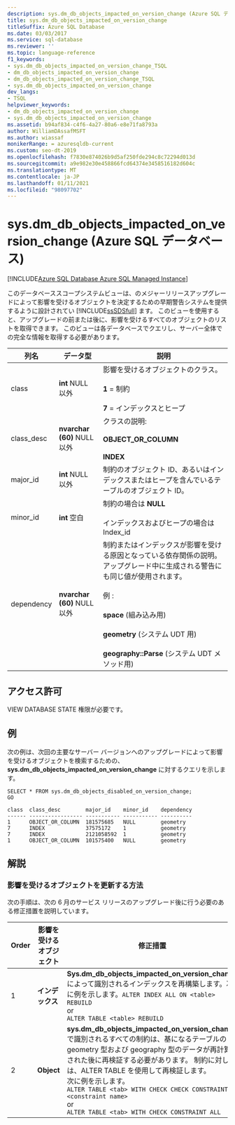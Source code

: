 ```yaml
---
description: sys.dm_db_objects_impacted_on_version_change (Azure SQL データベース)
title: sys.dm_db_objects_impacted_on_version_change
titleSuffix: Azure SQL Database
ms.date: 03/03/2017
ms.service: sql-database
ms.reviewer: ''
ms.topic: language-reference
f1_keywords:
- sys.dm_db_objects_impacted_on_version_change_TSQL
- dm_db_objects_impacted_on_version_change
- dm_db_objects_impacted_on_version_change_TSQL
- sys.dm_db_objects_impacted_on_version_change
dev_langs:
- TSQL
helpviewer_keywords:
- dm_db_objects_impacted_on_version_change
- sys.dm_db_objects_impacted_on_version_change
ms.assetid: b94af834-c4f6-4a27-80a6-e8e71fa8793a
author: WilliamDAssafMSFT
ms.author: wiassaf
monikerRange: = azuresqldb-current
ms.custom: seo-dt-2019
ms.openlocfilehash: f7830e874026b9d5af250fde294c8c72294d013d
ms.sourcegitcommit: a9e982e30e458866fcd64374e3458516182d604c
ms.translationtype: MT
ms.contentlocale: ja-JP
ms.lasthandoff: 01/11/2021
ms.locfileid: "98097702"
---
```

# <a name="sysdm_db_objects_impacted_on_version_change-azure-sql-database"></a>sys.dm_db_objects_impacted_on_version_change (Azure SQL データベース)
[!INCLUDE[Azure SQL Database Azure SQL Managed Instance](../../includes/applies-to-version/asdb-asdbmi.md)]

  このデータベーススコープシステムビューは、のメジャーリリースアップグレードによって影響を受けるオブジェクトを決定するための早期警告システムを提供するように設計されてい [!INCLUDE[ssSDSfull](../../includes/sssdsfull-md.md)] ます。 このビューを使用すると、アップグレードの前または後に、影響を受けるすべてのオブジェクトのリストを取得できます。 このビューは各データベースでクエリし、サーバー全体での完全な情報を取得する必要があります。  
  
|列名|データ型|説明|  
|-----------------|---------------|-----------------|  
|class|**int** NULL 以外|影響を受けるオブジェクトのクラス。<br /><br /> **1** = 制約<br /><br /> **7** = インデックスとヒープ|  
|class_desc|**nvarchar (60)** NULL 以外|クラスの説明:<br /><br /> **OBJECT_OR_COLUMN**<br /><br /> **INDEX**|  
|major_id|**int** NULL 以外|制約のオブジェクト ID、あるいはインデックスまたはヒープを含んでいるテーブルのオブジェクト ID。|  
|minor_id|**int** 空白|制約の場合は **NULL**<br /><br /> インデックスおよびヒープの場合は Index_id|  
|dependency|**nvarchar (60)** NULL 以外|制約またはインデックスが影響を受ける原因となっている依存関係の説明。 アップグレード中に生成される警告にも同じ値が使用されます。<br /><br /> 例 :<br /><br /> **space** (組み込み用)<br /><br /> **geometry** (システム UDT 用)<br /><br /> **geography::Parse** (システム UDT メソッド用)|  
  
## <a name="permissions"></a>アクセス許可  
 VIEW DATABASE STATE 権限が必要です。  
  
## <a name="example"></a>例  
 次の例は、次回の主要なサーバー バージョンへのアップグレードによって影響を受けるオブジェクトを検索するための、**sys.dm_db_objects_impacted_on_version_change** に対するクエリを示します。  
  
```  
SELECT * FROM sys.dm_db_objects_disabled_on_version_change;  
GO  
```  
  
```  
class  class_desc        major_id    minor_id    dependency                       
------ ----------------- ----------- ----------- ----------   
1      OBJECT_OR_COLUMN  181575685   NULL        geometry                        
7      INDEX             37575172    1           geometry                        
7      INDEX             2121058592  1           geometry                        
1      OBJECT_OR_COLUMN  101575400   NULL        geometry     
```  
  
## <a name="remarks"></a>解説  
  
### <a name="how-to-update-impacted-objects"></a>影響を受けるオブジェクトを更新する方法  
 次の手順は、次の 6 月のサービス リリースのアップグレード後に行う必要のある修正措置を説明しています。  
  
|Order|影響を受けるオブジェクト|修正措置|  
|-----------|---------------------|-----------------------|  
|1|**インデックス**|**Sys.dm_db_objects_impacted_on_version_change** によって識別されるインデックスを再構築します。次に例を示します。`ALTER INDEX ALL ON <table> REBUILD`<br />or<br />`ALTER TABLE <table> REBUILD`|  
|2|**Object**|**sys.dm_db_objects_impacted_on_version_change** で識別されるすべての制約は、基になるテーブルの geometry 型および geography 型のデータが再計算された後に再検証する必要があります。 制約に対しては、ALTER TABLE を使用して再検証します。 <br />次に例を示します。 <br />`ALTER TABLE <tab> WITH CHECK CHECK CONSTRAINT <constraint name>`<br />or<br />`ALTER TABLE <tab> WITH CHECK CONSTRAINT ALL`|  
  
  
